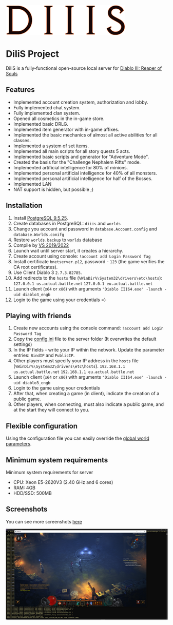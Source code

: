  

![](pictures/logo.png)

# DiIiS Project

DiIiS is a fully-functional open-source local server for [Diablo III: Reaper of Souls](https://eu.diablo3.blizzard.com)

## Features

- Implemented account creation system, authorization and lobby.
- Fully implemented chat system.
- Fully implemented clan system.
- Opened all cosmetics in the in-game store.
- Implemented basic DRLG.
- Implemented item generator with in-game affixes.
- Implemented the basic mechanics of almost all active abilities for all classes.
- Implemented a system of set items.
- Implemented all main scripts for all story quests 5 acts.
- Implemented basic scripts and generator for "Adventure Mode".
- Created the basis for the "Challenge Nephalem Rifts" mode.
- Implemented artificial intelligence for 80% of minions.
- Implemented personal artificial intelligence for 40% of all monsters.
- Implemented personal artificial intelligence for half of the Bosses.
- Implemented LAN
- NAT support is hidden, but possible ;)

## Installation

1. Install [PostgreSQL 9.5.25](https://www.enterprisedb.com/downloads/postgres-postgresql-downloads).
2. Create databases in PostgreSQL: `diiis` and `worlds`
3. Change you account and password in `database.Account.config` and `database.Worlds.conifg`
4. Restore `worlds.backup` to `worlds` database
5. Compile by [VS 2019/2022](https://visualstudio.microsoft.com/)
6. Launch wait until server start, it creates a hierarchy.
7. Create account using console: `!account add Login Password Tag`
8. Install certificate `bnetserver.p12`, password - `123` (the game verifies the CA root certificates).
9. Use Client Diablo 3 `2.7.3.82785`.
9. Add redirects to the `hosts` file (`%WinDir%\System32\drivers\etc\hosts`):
    `127.0.0.1 us.actual.battle.net`
    `127.0.0.1 eu.actual.battle.net`
11. Launch client (`x64` or `x86`) with arguments `"Diablo III64.exe" -launch -uid diablo3_engb`
10. Login to the game using your credentials =)

## Playing with friends

1. Create new accounts using the console command:
    `!account add Login Password Tag`
2. Copy the [config.ini](configs/config.ini) file to the server folder (It overwrites the default settings)
3. In the IP fields - write your IP within the network. Update the parameter entries: `BindIP` and `PublicIP`.
4. Other players must specify your IP address in the `hosts` file (`%WinDir%\System32\drivers\etc\hosts`).
    `192.168.1.1 us.actual.battle.net`
    `192.168.1.1 eu.actual.battle.net`
5. Launch client (`x64` or `x86`) with arguments `"Diablo III64.exe" -launch -uid diablo3_engb`
6. Login to the game using your credentials
7. After that, when creating a game (in client), indicate the creation of a public game.
7. Other players, when connecting, must also indicate a public game, and at the start they will connect to you.

## Flexible configuration

Using the configuration file you can easily override the [global world parameters](docs/game-world-settings.md).

## Minimum system requirements

Minimum system requirements for server

- CPU: Xeon E5-2620V3 (2.40 GHz and 6 cores)
- RAM: 4GB
- HDD/SSD: 500MB

## Screenshots

You can see more screenshots [here](SCREENSHOTS.md)

![](pictures/ingame-screen-1.png)

